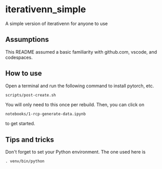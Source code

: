 # iterativenn_simple
A simple version of iterativenn for anyone to use

## Assumptions

This README assumed a basic familiarity with github.com, vscode, and codespaces.

## How to use

Open a terminal and run the following command to install pytorch, etc.

```bash
scripts/post-create.sh
```

You will only need to this once per rebuild.  Then, you can click on

```
notebooks/1-rcp-generate-data.ipynb
```
to get started.

## Tips and tricks

Don't forget to set your Python environment.  The one used here is

```
. venv/bin/python
```
